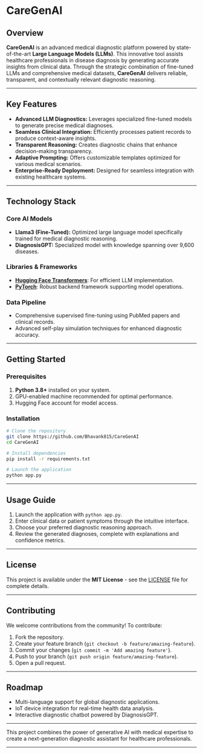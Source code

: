 

# **CareGenAI**

## **Overview**
**CareGenAI** is an advanced medical diagnostic platform powered by state-of-the-art **Large Language Models (LLMs)**. This innovative tool assists healthcare professionals in disease diagnosis by generating accurate insights from clinical data. Through the strategic combination of fine-tuned LLMs and comprehensive medical datasets, **CareGenAI** delivers reliable, transparent, and contextually relevant diagnostic reasoning.

---

## **Key Features**
- **Advanced LLM Diagnostics:** Leverages specialized fine-tuned models to generate precise medical diagnoses.
- **Seamless Clinical Integration:** Efficiently processes patient records to produce context-aware insights.
- **Transparent Reasoning:** Creates diagnostic chains that enhance decision-making transparency.
- **Adaptive Prompting:** Offers customizable templates optimized for various medical scenarios.
- **Enterprise-Ready Deployment:** Designed for seamless integration with existing healthcare systems.

---

## **Technology Stack**
### **Core AI Models**
- **Llama3 (Fine-Tuned):** Optimized large language model specifically trained for medical diagnostic reasoning.
- **DiagnosisGPT:** Specialized model with knowledge spanning over 9,600 diseases.

### **Libraries & Frameworks**
- [**Hugging Face Transformers**](https://huggingface.co/transformers): For efficient LLM implementation.
- [**PyTorch**](https://pytorch.org/): Robust backend framework supporting model operations.

### **Data Pipeline**
- Comprehensive supervised fine-tuning using PubMed papers and clinical records.
- Advanced self-play simulation techniques for enhanced diagnostic accuracy.

---

## **Getting Started**

### **Prerequisites**
1. **Python 3.8+** installed on your system.
2. GPU-enabled machine recommended for optimal performance.
3. Hugging Face account for model access.

### **Installation**
```bash
# Clone the repository
git clone https://github.com/Bhavank815/CareGenAI
cd CareGenAI

# Install dependencies
pip install -r requirements.txt

# Launch the application
python app.py
```

---

## **Usage Guide**
1. Launch the application with `python app.py`.
2. Enter clinical data or patient symptoms through the intuitive interface.
3. Choose your preferred diagnostic reasoning approach.
4. Review the generated diagnoses, complete with explanations and confidence metrics.

---

## **License**
This project is available under the **MIT License** - see the [LICENSE](LICENSE) file for complete details.

---

## **Contributing**
We welcome contributions from the community! To contribute:
1. Fork the repository.
2. Create your feature branch (`git checkout -b feature/amazing-feature`).
3. Commit your changes (`git commit -m 'Add amazing feature'`).
4. Push to your branch (`git push origin feature/amazing-feature`).
5. Open a pull request.

---

## **Roadmap**
- Multi-language support for global diagnostic applications.
- IoT device integration for real-time health data analysis.
- Interactive diagnostic chatbot powered by DiagnosisGPT.

---

This project combines the power of generative AI with medical expertise to create a next-generation diagnostic assistant for healthcare professionals.

---

